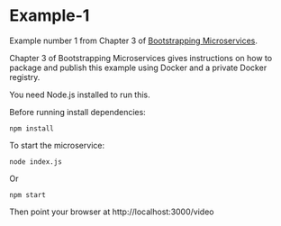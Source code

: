 # Example-1

Example number 1 from Chapter 3 of [Bootstrapping Microservices](http://bit.ly/2o0aDsP).

Chapter 3 of Bootstrapping Microservices gives instructions on how to package and publish this example using Docker and a private Docker registry.

You need Node.js installed to run this.

Before running install dependencies:

    npm install

To start the microservice:

    node index.js

Or 

    npm start

Then point your browser at http://localhost:3000/video